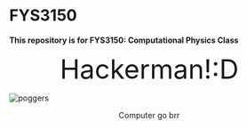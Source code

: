 # FYS3150

**This repository is for FYS3150: Computational Physics Class** 

<center> <font size=24> Hackerman!:D </font> </center>

![poggers](https://user-images.githubusercontent.com/89593997/131041341-b3d72f41-e603-4cf4-b9c1-d8eaa824dbce.jpg)

<center> Computer go brr </center>

